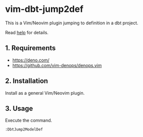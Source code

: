 # vim-dbt-jump2def

This is a Vim/Neovim plugin jumping to definition in a dbt project.

Read [help](doc/dbt-jump2def.txt) for details.

## 1. Requirements

- <https://deno.com/>
- <https://github.com/vim-denops/denops.vim>

## 2. Installation

Install as a general Vim/Neovim plugin.

## 3. Usage

Execute the command.

```vim
:DbtJump2ModelDef
```
